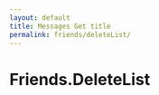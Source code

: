 ```yaml
---
layout: default
title: Messages Get title
permalink: friends/deleteList/
---
```


# Friends.DeleteList
